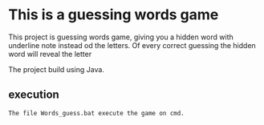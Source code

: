 # This is a guessing words game 

This project is guessing words game, giving you a hidden word
with underline note instead od the letters.
Of every correct guessing the hidden word will reveal the letter    

The project build using Java.

##  execution
    The file Words_guess.bat execute the game on cmd.




